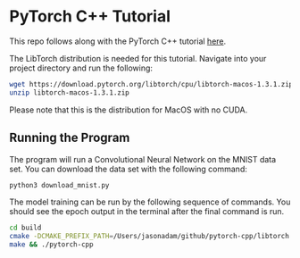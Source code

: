 # PyTorch C++ Tutorial  
This repo follows along with the PyTorch C++ tutorial [here](https://pytorch.org/tutorials/advanced/cpp_frontend.html).  

The LibTorch distribution is needed for this tutorial. Navigate into your project directory and run the following:  

```bash  
wget https://download.pytorch.org/libtorch/cpu/libtorch-macos-1.3.1.zip  
unzip libtorch-macos-1.3.1.zip
```  

Please note that this is the distribution for MacOS with no CUDA.  

## Running the Program  
The program will run a Convolutional Neural Network on the MNIST data set.  You can download the data set with the following command:  

```bash  
python3 download_mnist.py  
```  

The model training can be run by the following sequence of commands. You should see the epoch output in the terminal after the final command is run.  

```bash  
cd build  
cmake -DCMAKE_PREFIX_PATH=/Users/jasonadam/github/pytorch-cpp/libtorch ..  
make && ./pytorch-cpp  
```  
